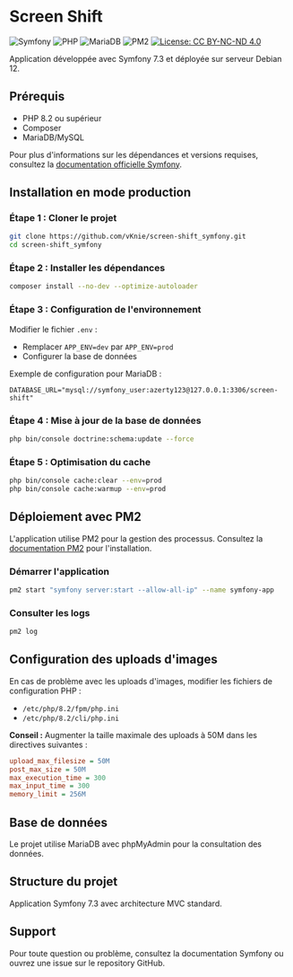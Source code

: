 # Screen Shift

![Symfony](https://img.shields.io/badge/Symfony-7.3-000000?style=flat&logo=symfony)
![PHP](https://img.shields.io/badge/PHP-8.2+-777BB4?style=flat&logo=php)
![MariaDB](https://img.shields.io/badge/MariaDB-10.6+-003545?style=flat&logo=mariadb)
![PM2](https://img.shields.io/badge/PM2-Process%20Manager-2B037A?style=flat&logo=pm2)
[![License: CC BY-NC-ND 4.0](https://img.shields.io/badge/License-CC%20BY--NC--ND%204.0-lightgrey.svg)](https://creativecommons.org/licenses/by-nc-nd/4.0/)

Application développée avec Symfony 7.3 et déployée sur serveur Debian 12.

## Prérequis

- PHP 8.2 ou supérieur
- Composer
- MariaDB/MySQL

Pour plus d'informations sur les dépendances et versions requises, consultez la [documentation officielle Symfony](https://symfony.com/doc/current/setup.html).

## Installation en mode production

### Étape 1 : Cloner le projet

```bash
git clone https://github.com/vKnie/screen-shift_symfony.git
cd screen-shift_symfony
```

### Étape 2 : Installer les dépendances

```bash
composer install --no-dev --optimize-autoloader
```

### Étape 3 : Configuration de l'environnement

Modifier le fichier `.env` :

- Remplacer `APP_ENV=dev` par `APP_ENV=prod`
- Configurer la base de données

Exemple de configuration pour MariaDB :

```env
DATABASE_URL="mysql://symfony_user:azerty123@127.0.0.1:3306/screen-shift"
```

### Étape 4 : Mise à jour de la base de données

```bash
php bin/console doctrine:schema:update --force
```

### Étape 5 : Optimisation du cache

```bash
php bin/console cache:clear --env=prod
php bin/console cache:warmup --env=prod
```

## Déploiement avec PM2

L'application utilise PM2 pour la gestion des processus. Consultez la [documentation PM2](https://pm2.keymetrics.io/) pour l'installation.

### Démarrer l'application

```bash
pm2 start "symfony server:start --allow-all-ip" --name symfony-app
```

### Consulter les logs

```bash
pm2 log
```

## Configuration des uploads d'images

En cas de problème avec les uploads d'images, modifier les fichiers de configuration PHP :

- `/etc/php/8.2/fpm/php.ini`
- `/etc/php/8.2/cli/php.ini`

**Conseil :** Augmenter la taille maximale des uploads à 50M dans les directives suivantes :

```ini
upload_max_filesize = 50M
post_max_size = 50M
max_execution_time = 300
max_input_time = 300
memory_limit = 256M
```

## Base de données

Le projet utilise MariaDB avec phpMyAdmin pour la consultation des données.

## Structure du projet

Application Symfony 7.3 avec architecture MVC standard.

## Support

Pour toute question ou problème, consultez la documentation Symfony ou ouvrez une issue sur le repository GitHub.
